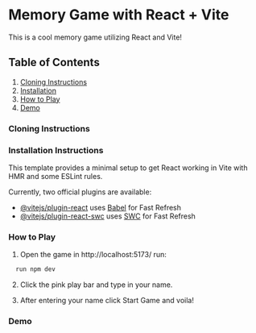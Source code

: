 # Memory Game with React + Vite
This is a cool memory game utilizing React and Vite!

## Table of Contents
1. [Cloning Instructions](#cloning-instructions)
2. [Installation](#installation-instructions)
3. [How to Play](#how-to-play)
4. [Demo](#demo)

### Cloning Instructions


### Installation Instructions
This template provides a minimal setup to get React working in Vite with HMR and some ESLint rules.

Currently, two official plugins are available:

- [@vitejs/plugin-react](https://github.com/vitejs/vite-plugin-react/blob/main/packages/plugin-react/README.md) uses [Babel](https://babeljs.io/) for Fast Refresh
- [@vitejs/plugin-react-swc](https://github.com/vitejs/vite-plugin-react-swc) uses [SWC](https://swc.rs/) for Fast Refresh

### How to Play
1. Open the game in http://localhost:5173/ run:

```bash
  run npm dev
```
2. Click the pink play bar and type in your name.

3. After entering your name click Start Game and voila!

### Demo